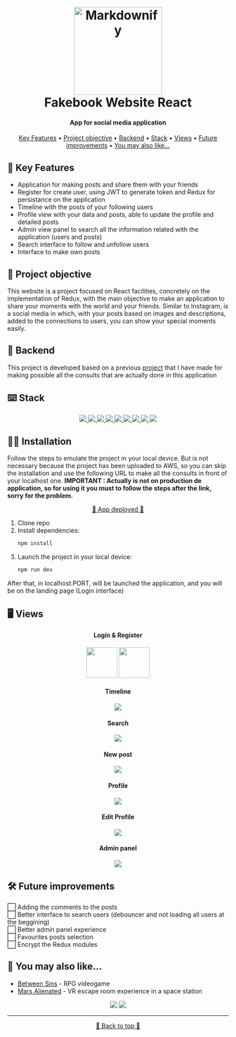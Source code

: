 <h1 align="center">
  <br>
  <a href="http://www.amitmerchant.com/electron-markdownify"><img src="./src/assets/logo.png" alt="Markdownify" width="200"></a>
  <br>
  Fakebook Website React
  <br>
</h1>

<h4 align="center">App for social media application</h4>

<p align="center">
  <a href="#-key-features">Key Features</a> •
  <a href="#-project-objective">Project objective</a> •
  <a href="#-backend">Backend</a> •
  <a href="#️-stack">Stack</a> •
  <a href="#️-views">Views</a> •
  <a href="#️-future-improvements">Future improvements</a> •
  <a href="#-you-may-also-like">You may also like...</a>
</p>

## 🔑 Key Features

* Application for making posts and share them with your friends
* Register for create user, using JWT to generate token and Redux for persistance on the application
* Timeline with the posts of your following users
* Profile view with your data and posts, able to update the profile and detailed posts
* Admin view panel to search all the information related with the application (users and posts)
* Search interface to follow and unfollow users
* Interface to make own posts

## 🎯 Project objective

This website is a project focused on React facilities, concretely on the implementation of Redux, with the main objective to make an application to share your moments with the world and your friends. Similar to Instagram, is a social media in which, with your posts based on images and descriptions, added to the connections to users, you can show your special moments easily.

## 🔗 Backend

This project is developed based on a previous [project](https://github.com/CariblaGIT/Fakebook) that I have made for making possible all the consults that are actually done in this application

## ⌨️ Stack
<div align="center">
<a href="https://es.react.dev/">
    <img src= "https://img.shields.io/badge/React-20232A?style=for-the-badge&logo=react&logoColor=61DAFB"/>
</a>
<a href="https://www.npmjs.com/package/react-router-dom">
    <img src= "https://img.shields.io/badge/React_Router-CA4245?style=for-the-badge&logo=react-router&logoColor=white"/>
</a>
<a href="https://www.npmjs.com/">
    <img src= "https://img.shields.io/badge/npm-CB3837?style=for-the-badge&logo=npm&logoColor=white"/>
</a>
<a href="https://developer.mozilla.org/es/docs/Web/JavaScript">
    <img src= "https://img.shields.io/badge/javascipt-EFD81D?style=for-the-badge&logo=javascript&logoColor=black"/>
</a>
<a href="https://jwt.io/">
    <img src= "https://img.shields.io/badge/JWT-000000?style=for-the-badge&logo=JSON%20web%20tokens&logoColor=white"/>
</a>
<a href="https://developer.mozilla.org/es/docs/Web/CSS">
    <img src= "https://img.shields.io/badge/CSS3-1572B6?style=for-the-badge&logo=css3&logoColor=white"/>
</a>
<a href="https://getbootstrap.com/">
    <img src= "https://img.shields.io/badge/Bootstrap-563D7C?style=for-the-badge&logo=bootstrap&logoColor=white"/>
</a>
<a href="https://railway.app/">
    <img src= "https://img.shields.io/badge/Railway-131415?style=for-the-badge&logo=railway&logoColor=white"/>
</a>
<a href="https://redux.js.org/">
    <img src= "https://img.shields.io/badge/Redux-593D88?style=for-the-badge&logo=redux&logoColor=white"/>
</a>
 </div>

 ## 👨‍💻 Installation

Follow the steps to emulate the project in your local device. But is not necessary because the project has been uploaded to AWS, so you can skip the installation and use the following URL to make all the consults in front of your localhost one. <b>IMPORTANT : Actually is not on production de application, so for using it you must to follow the steps after the link, sorry for the problem. </b> 
<div align="center">
<a href="https://cariblagit.github.io/FakebookReact/">🚀 App deployed 🚀</a>
</div>

1. Clone repo
2. Install dependencies:
    ```bash
    npm install
    ```
3. Launch the project in your local device:
    ```bash
    npm run dev
    ```
After that, in localhost:PORT, will be launched the application, and you will be on the landing page (Login interface)

## 🖥️ Views

<h4 align="center">Login & Register</h4>

<div align="center">
    <img width="70" src="./src/assets/readme/login.png">
    <img width="70" src="./src/assets/readme/register.png">
</div>

<h4 align="center">Timeline</h4>

<div align="center">
    <img src="./src/assets/readme/timeline.png">
</div>

<h4 align="center">Search</h4>

<div align="center">
    <img src="./src/assets/readme/search.png">
</div>

<h4 align="center">New post</h4>

<div align="center">
    <img src="./src/assets/readme/new_post.png">
</div>

<h4 align="center">Profile</h4>

<div align="center">
    <img src="./src/assets/readme/profile.png">
</div>

<h4 align="center">Edit Profile</h4>

<div align="center">
    <img src="./src/assets/readme/edit_profile.png">
</div>

<h4 align="center">Admin panel</h4>

<div align="center">
    <img src="./src/assets/readme/admin_panel.png">
</div>

## 🛠️ Future improvements

⬜ Adding the comments to the posts
<br>
⬜ Better interface to search users (debouncer and not loading all users at the beggining)
<br>
⬜ Better admin panel experience
<br>
⬜ Favourites posts selection
<br>
⬜ Encrypt the Redux modules

## 👀 You may also like...

- [Between Sins](https://gitlab.com/daghdha1/betweensins) - RPG videogame 
- [Mars Alienated](https://gitlab.com/AdrianGarciaAndreu/mars-alienated-rv-htc) - VR escape room experience in a space station

<div align="center">
<a href="https://www.linkedin.com/in/carlos-ibañez-lamas-74487b228/" target="_blank"><img src="https://img.shields.io/badge/-LinkedIn-%230077B5?style=for-the-badge&logo=linkedin&logoColor=white" target="_blank"></a>
<a href="https://gitlab.com/CariblaGTI" target="_blank"><img src="https://img.shields.io/badge/GitLab-330F63?style=for-the-badge&logo=gitlab&logoColor=white" target="_blank"></a>
</div>

------

<div align="center">
<a href="#App-for-social-media-application">🔼 Back to top 🔼</a>
</div>